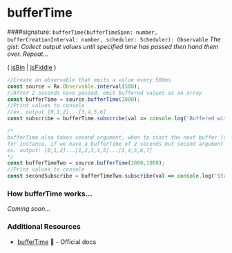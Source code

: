 # bufferTime
####signature: `bufferTime(bufferTimeSpan: number, bufferCreationInterval: number, scheduler: Scheduler): Observable`
*The gist: Collect output values until specified time has passed then hand them over. Repeat...*

( [jsBin](http://jsbin.com/hizuxiruqa/edit?js,console) | [jsFiddle](https://jsfiddle.net/btroncone/vx7vwg01/) )

```js
//Create an observable that emits a value every 500ms
const source = Rx.Observable.interval(500);
//After 2 seconds have passed, emit buffered values as an array
const bufferTime = source.bufferTime(2000);
//Print values to console
//ex. output [0,1,2]...[3,4,5,6]
const subscribe = bufferTime.subscribe(val => console.log('Buffered with Time:', val));

/*
bufferTime also takes second argument, when to start the next buffer (time in ms)
for instance, if we have a bufferTime of 2 seconds but second argument (bufferCreationInterval) of 1 second:
ex. output: [0,1,2]...[1,2,3,4,5]...[3,4,5,6,7]
*/
const bufferTimeTwo = source.bufferTime(2000,1000);
//Print values to console
const secondSubscribe = bufferTimeTwo.subscribe(val => console.log('Start Buffer Every 1s:', val));
```

### How bufferTime works...
*Coming soon...*

### Additional Resources
* [bufferTime](http://reactivex.io/rxjs/class/es6/Observable.js~Observable.html#instance-method-bufferTime) :newspaper: - Official docs